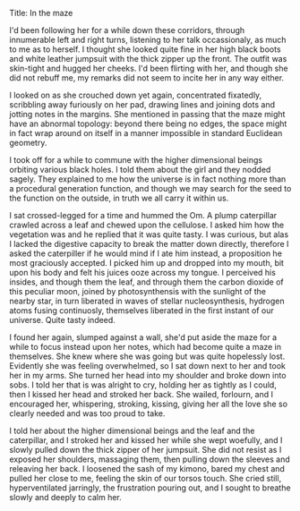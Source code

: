 Title: In the maze

I'd been following her for a while down these corridors, through innumerable left and right turns, listening to her talk occassionaly, as much to me as to herself.  I thought she looked quite fine in her high black boots and white leather jumpsuit with the thick zipper up the front.  The outfit was skin-tight and hugged her cheeks.  I'd been flirting with her, and though she did not rebuff me, my remarks did not seem to incite her in any way either.

I looked on as she crouched down yet again, concentrated fixatedly, scribbling away furiously on her pad, drawing lines and joining dots and jotting notes in the margins.  She mentioned in passing that the maze might have an abnormal topology: beyond there being no edges, the space might in fact wrap around on itself in a manner impossible in standard Euclidean geometry.

I took off for a while to commune with the higher dimensional beings orbiting various black holes.  I told them about the girl and they nodded sagely.  They explained to me how the universe is in fact nothing more than a procedural generation function, and though we may search for the seed to the function on the outside, in truth we all carry it within us.

I sat crossed-legged for a time and hummed the Om.  A plump caterpillar crawled across a leaf and chewed upon the cellulose.  I asked him how the vegetation was and he replied that it was quite tasty.  I was curious, but alas I lacked the digestive capacity to break the matter down directly, therefore I asked the caterpiller if he would mind if I ate him instead, a proposition he most graciously accepted.  I picked him up and dropped into my mouth, bit upon his body and felt his juices ooze across my tongue.  I perceived his insides, and though them the leaf, and through them the carbon dioxide of this peculiar moon, joined by photosynthensis with the sunlight of the nearby star, in turn liberated in waves of stellar nucleosynthesis, hydrogen atoms fusing continuosly, themselves liberated in the first instant of our universe.  Quite tasty indeed.

I found her again, slumped against a wall, she'd put aside the maze for a while to focus instead upon her notes, which had become quite a maze in themselves.  She knew where she was going but was quite hopelessly lost.  Evidently she was feeling overwhelmed, so I sat down next to her and took her in my arms.  She turned her head into my shoulder and broke down into sobs.  I told her that is was alright to cry, holding her as tightly as I could, then I kissed her head and stroked her back.  She wailed, forlourn, and I encouraged her, whispering, stroking, kissing, giving her all the love she so clearly needed and was too proud to take.

I told her about the higher dimensional beings and the leaf and the caterpillar, and I stroked her and kissed her while she wept woefully, and I slowly pulled down the thick zipper of her jumpsuit.  She did not resist as I exposed her shoulders, massaging them, then pulling down the sleeves and releaving her back.  I loosened the sash of my kimono, bared my chest and pulled her close to me, feeling the skin of our torsos touch.  She cried still, hyperventilated jarringly, the frustration pouring out, and I sought to breathe slowly and deeply to calm her.


